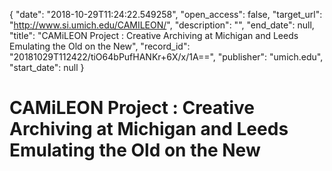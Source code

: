 {
  "date": "2018-10-29T11:24:22.549258", 
  "open_access": false, 
  "target_url": "http://www.si.umich.edu/CAMILEON/", 
  "description": "", 
  "end_date": null, 
  "title": "CAMiLEON Project : Creative Archiving at Michigan and Leeds Emulating the Old on the New", 
  "record_id": "20181029T112422/tiO64bPufHANKr+6X/x/1A==", 
  "publisher": "umich.edu", 
  "start_date": null
}

# CAMiLEON Project : Creative Archiving at Michigan and Leeds Emulating the Old on the New

